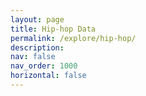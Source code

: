 ```yaml
---
layout: page
title: Hip-hop Data
permalink: /explore/hip-hop/
description: 
nav: false
nav_order: 1000
horizontal: false
---
```


<br/><br/>
